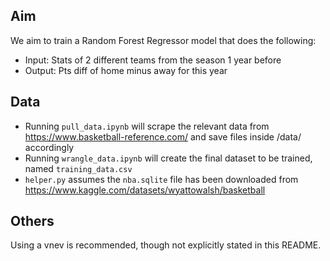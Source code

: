 ## Aim
We aim to train a Random Forest Regressor model that does the following:

- Input: Stats of 2 different teams from the season 1 year before
- Output: Pts diff of home minus away for this year

## Data
- Running `pull_data.ipynb` will scrape the relevant data from https://www.basketball-reference.com/ and save files inside /data/ accordingly
- Running `wrangle_data.ipynb` will create the final dataset to be trained, named `training_data.csv`
- `helper.py` assumes the `nba.sqlite` file has been downloaded from https://www.kaggle.com/datasets/wyattowalsh/basketball


## Others
Using a vnev is recommended, though not explicitly stated in this README.